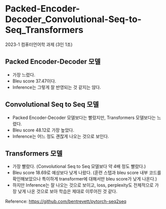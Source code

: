 # Packed-Encoder-Decoder_Convolutional-Seq-to-Seq_Transformers
2023-1 컴퓨터언어학 과제 (3인 1조)

## Packed Encoder-Decoder 모델
- 가장 느렸다.
- Bleu score 37.47이다.
- Inference는 그렇게 잘 반영되는 것 같지는 않다.

## Convolutional Seq to Seq 모델
- Packed Encoder-Decoder 모델보다는 빨랐지만, Transformers 모델보다는 느렸다.
- Bleu score 48.12로 가장 높았다.
- Inference는 어느 정도 괜찮게 나오는 것으로 보인다.

## Transformers 모델
- 가장 빨랐다. (Convolutional Seq to Seq 모델보다 약 4배 정도 빨랐다.)
- Bleu score 18.69로 예상보다 낮게 나왔다. (훈련 스텝과 bleu score 내부 코드를 확인해보았으나 특이하게 transformer에 대해서만 bleu score가 낮게 나온다.)
- 하지만 Inference는 잘 나오는 것으로 보이고, loss, perplexity도 전체적으로 가장 낮게 나온 것으로 보아 학습은 제대로 이루어진 것 같다.

Reference: https://github.com/bentrevett/pytorch-seq2seq

